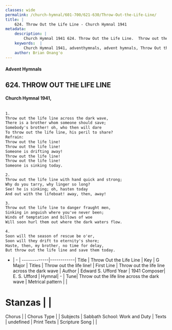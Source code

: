 ```yaml
---
classes: wide
permalink: /church-hymnal/601-700/621-630/Throw-Out-the-Life-Line/
title: |
    624. Throw Out the Life Line - Church Hymnal 1941
metadata:
    description: |
        Church Hymnal 1941 624. Throw Out the Life Line.  Throw out the life line across the dark wave,  There is a brother whom someone should save;  Somebody's brother! oh, who then will dare  To throw out the life line, his peril to share?  
    keywords:  |
        Church Hymnal 1941, adventhymnals, advent hymnals, Throw Out the Life Line, Throw out the life line across the dark wave. Throw out the life line! 
    author: Brian Onang'o
---
```


#### Advent Hymnals
## 624. THROW OUT THE LIFE LINE
####  Church Hymnal 1941,

```txt

1.
Throw out the life line across the dark wave, 
There is a brother whom someone should save; 
Somebody's brother! oh, who then will dare 
To throw out the life line, his peril to share? 
Refrain:
Throw out the life line! 
Throw out the life line! 
Someone is drifting away! 
Throw out the life line! 
Throw out the life line! 
Someone is sinking today. 

2.
Throw out the life line with hand quick and strong; 
Why do you tarry, why linger so long? 
See! he is sinking; oh, hasten today 
And out with the lifeboat! away, then, away! 

3.
Throw out the life line to danger fraught men, 
Sinking in anguish where you've never been; 
Winds of temptation and billows of woe 
Will soon hurl them out where the dark waters flow. 

4.
Soon will the season of rescue be o'er, 
Soon will they drift to eternity's shore; 
Haste, then, my brother, no time for delay, 
But throw out the life line and save them today.

```

- |   -  |
-------------|------------|
Title | Throw Out the Life Line |
Key | G Major |
Titles | Throw out the life line!  |
First Line | Throw out the life line across the dark wave |
Author | Edward S. Ufford
Year | 1941
Composer| E. S. Ufford |
Hymnal|  - |
Tune| Throw out the life line across the dark wave |
Metrical pattern | |
# Stanzas |  |
Chorus |  |
Chorus Type |  |
Subjects | Sabbath School: Work and Duty |
Texts | undefined |
Print Texts | 
Scripture Song |  |
    
